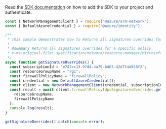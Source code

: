 Read the [SDK documentation](https://github.com/Azure/azure-sdk-for-js/blob/%40azure%2Farm-network_27.0.0/sdk/network/arm-network/README.md) on how to add the SDK to your project and authenticate.

```javascript
const { NetworkManagementClient } = require("@azure/arm-network");
const { DefaultAzureCredential } = require("@azure/identity");

/**
 * This sample demonstrates how to Returns all signatures overrides for a specific policy.
 *
 * @summary Returns all signatures overrides for a specific policy.
 * x-ms-original-file: specification/network/resource-manager/Microsoft.Network/stable/2021-05-01/examples/FirewallPolicySignatureOverridesGet.json
 */
async function getSignatureOverrides() {
  const subscriptionId = "e747cc13-97d4-4a79-b463-42d7f4e558f2";
  const resourceGroupName = "rg1";
  const firewallPolicyName = "firewallPolicy";
  const credential = new DefaultAzureCredential();
  const client = new NetworkManagementClient(credential, subscriptionId);
  const result = await client.firewallPolicyIdpsSignaturesOverrides.get(
    resourceGroupName,
    firewallPolicyName
  );
  console.log(result);
}

getSignatureOverrides().catch(console.error);
```
